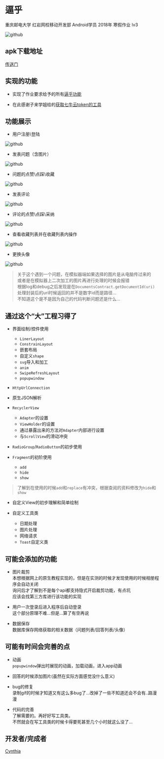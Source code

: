 # 逼乎

重庆邮电大学 红岩网校移动开发部 Android学员 2018年 寒假作业 lv3

![github](https://github.com/Cchanges/Bihu/blob/master/app/src/main/res/mipmap-xhdpi/logo.png)

## apk下载地址

[传送门](https://github.com/Cchanges/Bihu/blob/master/app/release/app-release.apk)

## 实现的功能

* 实现了作业要求给予的所有[逼乎功能](https://github.com/jay68/bihu_web/wiki/%E9%80%BC%E4%B9%8EAPI%E6%96%87%E6%A1%A3)

* 在此感谢子来学姐给的[获取七牛云token的工具](https://github.com/Zzzia/qiniuToken)

## 功能展示
* 用户注册\登陆

![github](https://github.com/Cchanges/Bihu/blob/master/gif/Animation1.gif)

* 发表问题（含图片）

![github](https://github.com/Cchanges/Bihu/blob/master/gif/Animation2.gif)

* 问题的点赞\点踩\收藏

![github](https://github.com/Cchanges/Bihu/blob/master/gif/Animation3.gif)

* 发表评论

![github](https://github.com/Cchanges/Bihu/blob/master/gif/Animation4.gif)

* 评论的点赞\点踩\采纳

![github](https://github.com/Cchanges/Bihu/blob/master/gif/Animation5.gif)

* 查看收藏列表并在收藏列表内操作

![github](https://github.com/Cchanges/Bihu/blob/master/gif/Animation6.gif)

* 更换头像

![github](https://github.com/Cchanges/Bihu/blob/master/gif/Animation7.gif)

>关于这个遇到一个问题，在模拟器端如果选择的图片是从电脑传过来的<br/>
或者是在模拟器上二次加工的图片再进行处理的时候会报错<br/>
根据log和debug之后发现是在`DocumentsContract.getDocumentId(uri)`<br/>
处理封装后的uri时候返回的并不是数字id而是路径...<br/>
>不知道这个是不是因为自己的代码判断问题还是什么...

## 通过这个“大”工程习得了
* 界面绘制/控件使用
  * `LinerLayout`
  * `ConstrainLayout`
  * 嵌套布局
  * 自定义`shape`
  * `svg`导入和加工
  * `anim`
  * `SwipeRefreshLayout`
  * `popupwindow`
  
* `HttpUrlConnection`

* 原生JSON解析

* `RecyclerView`
  * `Adapter`的设置
  * `ViewHolder`的设置
  * 通过暴露出来的方法对`Adapter`内部进行设置
  * 与`ScrollView`的滑动冲突

* `RadioGroup`/`RadioButton`的初步使用

* `Fragment`的初阶使用
  * `add`
  * `hide`
  * `show`
>了解到在使用的时候`add`和`replace`有冲突，根据查阅的资料修改为`hide`和`show`

* 自定义View的初步理解和简单绘制

* 自定义工具类  
  * 日期处理  
  * 图片处理  
  * 网络请求  
  * `Toast`自定义类

## 可能会添加的功能

* 图片裁剪<br/>
本想根据网上的原生教程实现的，但是在实测的时候才发现使用的时候相册程序会自动关闭<br/>
询问后才了解到不是每个api都支持隐式开启裁剪功能，有点坑<br/>
应该会找第三方库进行该功能的实现

* 用户一次登录后进入程序后自动登录<br/>
这个部分原理不难...但是...算了有空再说

* 数据保存<br/>
数据库保存网络获取的相关数据（问题列表/回答列表/头像）

## 可能有时间会完善的点

* 动画<br/>
`popupwindow`弹出时展现的动画，加载动画，进入app动画

* 回答的时候添加图片(虽然在实际方面感觉没什么意义)

* bug的修复<br/>
录制gif的时候才知道又有这么多bug了...改掉了一些不知道还会不会有..路漫漫

* 代码的完善<br/>
了解需要的。再好好写工具类。<br/>
不然就会在写工具类的时候卡得要死甚至几个小时就这么没了...

## 开发者/完成者
[Cynthia](https://github.com/Cchanges)
